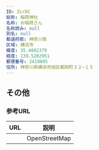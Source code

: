 ```yaml
---
ID: ZcrDC
総称: 稲荷神社
名称: お稲荷さん
名称読み: null
別名: null
都道府県: 神奈川県
区域: 横浜市
緯度: 35.4882379
経度: 139.5202951
郵便番号: 2410805
住所: 神奈川県横浜市旭区都岡町３２−１５
---
```


## その他

### 参考URL

| URL | 説明          |
| --- | ------------- |
|     | OpenStreetMap |
